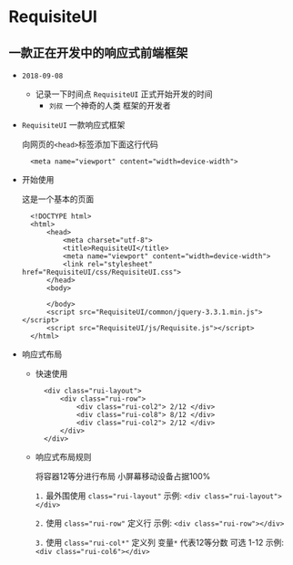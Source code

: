 # RequisiteUI

## 一款正在开发中的响应式前端框架

* `2018-09-08`
    * 记录一下时间点 `RequisiteUI` 正式开始开发的时间
        * `刘叔` 一个神奇的人类 框架的开发者

* `RequisiteUI` 一款响应式框架

    向网页的`<head>`标签添加下面这行代码

        <meta name="viewport" content="width=device-width">

* 开始使用

    这是一个基本的页面

        <!DOCTYPE html>
        <html>
            <head>
                <meta charset="utf-8">
                <title>RequisiteUI</title>
                <meta name="viewport" content="width=device-width">
                <link rel="stylesheet" href="RequisiteUI/css/RequisiteUI.css">
            </head>
            <body>

            </body>
            <script src="RequisiteUI/common/jquery-3.3.1.min.js"></script>
            <script src="RequisiteUI/js/Requisite.js"></script>
        </html>

* 响应式布局
    * 快速使用

            <div class="rui-layout">
                <div class="rui-row">
                    <div class="rui-col2"> 2/12 </div>
                    <div class="rui-col8"> 8/12 </div>
                    <div class="rui-col2"> 2/12 </div>
                </div>
            </div>

    * 响应式布局规则

        将容器12等分进行布局 小屏幕移动设备占据100%

        `1.` 最外围使用 `class="rui-layout"` 示例: `<div class="rui-layout"></div>`

        `2.` 使用 `class="rui-row"` 定义行 示例: `<div class="rui-row"></div>`

        `3.` 使用 `class="rui-col*"` 定义列 变量`*` 代表12等分数 可选 1-12 示例: `<div class="rui-col6"></div>`
        
